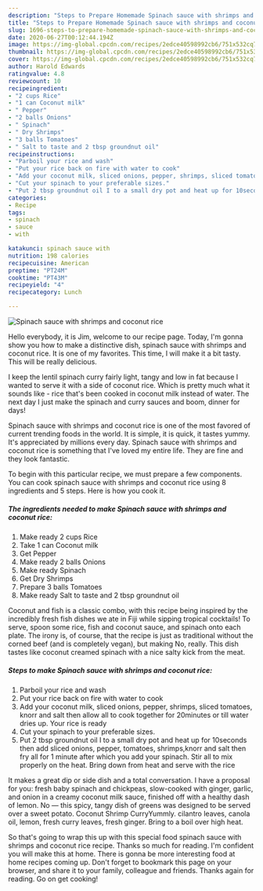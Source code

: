 ```yaml
---
description: "Steps to Prepare Homemade Spinach sauce with shrimps and coconut rice"
title: "Steps to Prepare Homemade Spinach sauce with shrimps and coconut rice"
slug: 1696-steps-to-prepare-homemade-spinach-sauce-with-shrimps-and-coconut-rice
date: 2020-06-27T00:12:44.194Z
image: https://img-global.cpcdn.com/recipes/2edce40598992cb6/751x532cq70/spinach-sauce-with-shrimps-and-coconut-rice-recipe-main-photo.jpg
thumbnail: https://img-global.cpcdn.com/recipes/2edce40598992cb6/751x532cq70/spinach-sauce-with-shrimps-and-coconut-rice-recipe-main-photo.jpg
cover: https://img-global.cpcdn.com/recipes/2edce40598992cb6/751x532cq70/spinach-sauce-with-shrimps-and-coconut-rice-recipe-main-photo.jpg
author: Harold Edwards
ratingvalue: 4.8
reviewcount: 10
recipeingredient:
- "2 cups Rice"
- "1 can Coconut milk"
- " Pepper"
- "2 balls Onions"
- " Spinach"
- " Dry Shrimps"
- "3 balls Tomatoes"
- " Salt to taste and 2 tbsp groundnut oil"
recipeinstructions:
- "Parboil your rice and wash"
- "Put your rice back on fire with water to cook"
- "Add your coconut milk, sliced onions, pepper, shrimps, sliced tomatoes, knorr and salt then allow all to cook together for 20minutes or till water dries up. Your rice is ready"
- "Cut your spinach to your preferable sizes."
- "Put 2 tbsp groundnut oil I to a small dry pot and heat up for 10seconds then add sliced onions, pepper, tomatoes, shrimps,knorr and salt then fry all for 1 minute after which you add your spinach. Stir all to mix properly on the heat. Bring down from heat and serve with the rice"
categories:
- Recipe
tags:
- spinach
- sauce
- with

katakunci: spinach sauce with 
nutrition: 198 calories
recipecuisine: American
preptime: "PT24M"
cooktime: "PT43M"
recipeyield: "4"
recipecategory: Lunch

---
```



![Spinach sauce with shrimps and coconut rice](https://img-global.cpcdn.com/recipes/2edce40598992cb6/751x532cq70/spinach-sauce-with-shrimps-and-coconut-rice-recipe-main-photo.jpg)

Hello everybody, it is Jim, welcome to our recipe page. Today, I'm gonna show you how to make a distinctive dish, spinach sauce with shrimps and coconut rice. It is one of my favorites. This time, I will make it a bit tasty. This will be really delicious.

I keep the lentil spinach curry fairly light, tangy and low in fat because I wanted to serve it with a side of coconut rice. Which is pretty much what it sounds like - rice that&#39;s been cooked in coconut milk instead of water. The next day I just make the spinach and curry sauces and boom, dinner for days!

Spinach sauce with shrimps and coconut rice is one of the most favored of current trending foods in the world. It is simple, it is quick, it tastes yummy. It's appreciated by millions every day. Spinach sauce with shrimps and coconut rice is something that I've loved my entire life. They are fine and they look fantastic.


To begin with this particular recipe, we must prepare a few components. You can cook spinach sauce with shrimps and coconut rice using 8 ingredients and 5 steps. Here is how you cook it.

<!--inarticleads1-->

##### The ingredients needed to make Spinach sauce with shrimps and coconut rice:

1. Make ready 2 cups Rice
1. Take 1 can Coconut milk
1. Get  Pepper
1. Make ready 2 balls Onions
1. Make ready  Spinach
1. Get  Dry Shrimps
1. Prepare 3 balls Tomatoes
1. Make ready  Salt to taste and 2 tbsp groundnut oil


Coconut and fish is a classic combo, with this recipe being inspired by the incredibly fresh fish dishes we ate in Fiji while sipping tropical cocktails! To serve, spoon some rice, fish and coconut sauce, and spinach onto each plate. The irony is, of course, that the recipe is just as traditional without the corned beef (and is completely vegan), but making No, really. This dish tastes like coconut creamed spinach with a nice salty kick from the meat. 

<!--inarticleads2-->

##### Steps to make Spinach sauce with shrimps and coconut rice:

1. Parboil your rice and wash
1. Put your rice back on fire with water to cook
1. Add your coconut milk, sliced onions, pepper, shrimps, sliced tomatoes, knorr and salt then allow all to cook together for 20minutes or till water dries up. Your rice is ready
1. Cut your spinach to your preferable sizes.
1. Put 2 tbsp groundnut oil I to a small dry pot and heat up for 10seconds then add sliced onions, pepper, tomatoes, shrimps,knorr and salt then fry all for 1 minute after which you add your spinach. Stir all to mix properly on the heat. Bring down from heat and serve with the rice


It makes a great dip or side dish and a total conversation. I have a proposal for you: fresh baby spinach and chickpeas, slow-cooked with ginger, garlic, and onion in a creamy coconut milk sauce, finished off with a healthy dash of lemon. No — this spicy, tangy dish of greens was designed to be served over a sweet potato. Coconut Shrimp CurryYummly. cilantro leaves, canola oil, lemon, fresh curry leaves, fresh ginger. Bring to a boil over high heat. 

So that's going to wrap this up with this special food spinach sauce with shrimps and coconut rice recipe. Thanks so much for reading. I'm confident you will make this at home. There is gonna be more interesting food at home recipes coming up. Don't forget to bookmark this page on your browser, and share it to your family, colleague and friends. Thanks again for reading. Go on get cooking!
